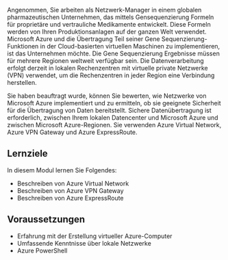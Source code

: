 Angenommen, Sie arbeiten als Netzwerk-Manager in einem globalen pharmazeutischen Unternehmen, das mittels Gensequenzierung Formeln für proprietäre und vertrauliche Medikamente entwickelt. Diese Formeln werden von Ihren Produktionsanlagen auf der ganzen Welt verwendet. Microsoft Azure und die Übertragung Teil seiner Gene Sequenzierung-Funktionen in der Cloud-basierten virtuellen Maschinen zu implementieren, ist das Unternehmen möchte. Die Gene Sequenzierung Ergebnisse müssen für mehrere Regionen weltweit verfügbar sein. Die Datenverarbeitung erfolgt derzeit in lokalen Rechenzentren mit virtuelle private Netzwerke (VPN) verwendet, um die Rechenzentren in jeder Region eine Verbindung herstellen.

Sie haben beauftragt wurde, können Sie bewerten, wie Netzwerke von Microsoft Azure implementiert und zu ermitteln, ob sie geeignete Sicherheit für die Übertragung von Daten bereitstellt. Sichere Datenübertragung ist erforderlich, zwischen Ihrem lokalen Datencenter und Microsoft Azure und zwischen Microsoft Azure-Regionen. Sie verwenden Azure Virtual Network, Azure VPN Gateway und Azure ExpressRoute.

## <a name="learning-objectives"></a>Lernziele

In diesem Modul lernen Sie Folgendes:

- Beschreiben von Azure Virtual Network
- Beschreiben von Azure VPN Gateway
- Beschreiben von Azure ExpressRoute

## <a name="prerequisites"></a>Voraussetzungen

- Erfahrung mit der Erstellung virtueller Azure-Computer
- Umfassende Kenntnisse über lokale Netzwerke
- Azure PowerShell
